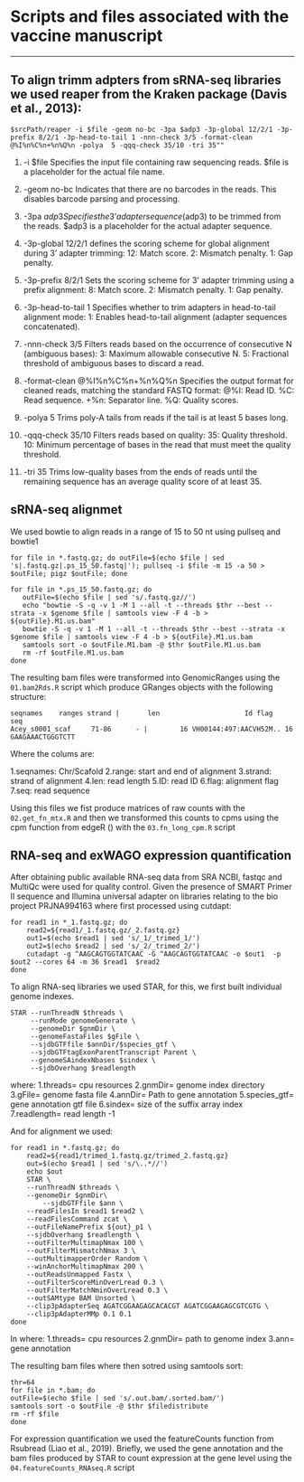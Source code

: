 # Scripts and files associated with the vaccine manuscript
---
## To align trimm adpters from sRNA-seq libraries we used reaper from the Kraken package (Davis et al., 2013):
```
$srcPath/reaper -i $file -geom no-bc -3pa $adp3 -3p-global 12/2/1 -3p-prefix 8/2/1 -3p-head-to-tail 1 -nnn-check 3/5 -format-clean @%I%n%C%n+%n%Q%n -polya  5 -qqq-check 35/10 -tri 35""
```
1.	-i $file
Specifies the input file containing raw sequencing reads. $file is a placeholder for the actual file name.

2.	-geom no-bc
Indicates that there are no barcodes in the reads. This disables barcode parsing and processing.

3.	-3pa $adp3
Specifies the 3’ adapter sequence ($adp3) to be trimmed from the reads. $adp3 is a placeholder for the actual adapter sequence.

4.	-3p-global 12/2/1
defines the scoring scheme for global alignment during 3’ adapter trimming:
	12: Match score.
	2: Mismatch penalty.
	1: Gap penalty.
5.	-3p-prefix 8/2/1
Sets the scoring scheme for 3’ adapter trimming using a prefix alignment:
	8: Match score.
	2: Mismatch penalty.
	1: Gap penalty.

6.	-3p-head-to-tail 1
Specifies whether to trim adapters in head-to-tail alignment mode:
1: Enables head-to-tail alignment (adapter sequences concatenated).

7.	-nnn-check 3/5
Filters reads based on the occurrence of consecutive N (ambiguous bases):
	3: Maximum allowable consecutive N.
	5: Fractional threshold of ambiguous bases to discard a read.

8.	-format-clean @%I%n%C%n+%n%Q%n
Specifies the output format for cleaned reads, matching the standard FASTQ format:
	@%I: Read ID.
	%C: Read sequence.
	+%n: Separator line.
	%Q: Quality scores.

9.	-polya 5
Trims poly-A tails from reads if the tail is at least 5 bases long.

10.	-qqq-check 35/10
Filters reads based on quality:
	35: Quality threshold.
	10: Minimum percentage of bases in the read that must meet the quality threshold.

11.	-tri 35
Trims low-quality bases from the ends of reads until the remaining sequence has an average quality score of at least 35.
 
## sRNA-seq alignmet
We used bowtie to align reads in a range of 15 to 50 nt using pullseq and bowtie1 
```
for file in *.fastq.gz; do outFile=$(echo $file | sed 's|.fastq.gz|.ps_15_50.fastq|'); pullseq -i $file -m 15 -a 50 > $outFile; pigz $outFile; done
```
```
for file in *.ps_15_50.fastq.gz; do
   outFile=$(echo $file | sed 's/.fastq.gz//')
   echo "bowtie -S -q -v 1 -M 1 --all -t --threads $thr --best --strata -x $genome $file | samtools view -F 4 -b > ${outFile}.M1.us.bam"
   bowtie -S -q -v 1 -M 1 --all -t --threads $thr --best --strata -x $genome $file | samtools view -F 4 -b > ${outFile}.M1.us.bam
   samtools sort -o $outFile.M1.bam -@ $thr $outFile.M1.us.bam
   rm -rf $outFile.M1.us.bam
done
```

The resulting bam files were transformed into GenomicRanges using the `01.bam2Rds.R` script which produce GRanges objects with the following structure:

```
seqnames    ranges strand |       len                     Id flag              seq
Acey_s0001_scaf     71-86      - |        16 VH00144:497:AACVH52M..	16 GAAGAAACTGGGTCTT
```

Where the colums are:

1.seqnames: Chr/Scafold
2.range: start and end of alignment
3.strand: strand of alignment
4.len: read length
5.ID: read ID
6.flag: alignment flag
7.seq: read sequence

Using this files we fist produce matrices of raw counts with the `02.get_fn_mtx.R` and then we transformed this counts to cpms using the cpm function from edgeR () with the `03.fn_long_cpm.R` script 

## RNA-seq and exWAGO expression quantification
After obtaining public available RNA-seq data from SRA NCBI, fastqc and MultiQc were used for quality control.
Given the presence of SMART Primer II sequence and Illumina universal adapter on libraries relating to the bio project PRJNA994163 where first processed using cutdapt:

```
for read1 in *_1.fastq.gz; do
  	read2=${read1/_1.fastq.gz/_2.fastq.gz}
  	out1=$(echo $read1 | sed 's/_1/_trimed_1/')
	out2=$(echo $read2 | sed 's/_2/_trimed_2/')
	cutadapt -g ^AAGCAGTGGTATCAAC -G ^AAGCAGTGGTATCAAC -o $out1  -p $out2 --cores 64 -m 36 $read1  $read2
done
```

To align RNA-seq libraries we used STAR, for this, we first built individual genome indexes.

```
STAR --runThreadN $threads \
     --runMode genomeGenerate \
     --genomeDir $gnmDir \
     --genomeFastaFiles $gFile \
     --sjdbGTFfile $annDir/$species_gtf \
     --sjdbGTFtagExonParentTranscript Parent \
     --genomeSAindexNbases $sindex \
     --sjdbOverhang $readlength
``` 
where:
1.threads= cpu resources
2.gnmDir= genome index directory
3.gFile= genome fasta file
4.annDir= Path to gene annotation
5.species_gtf= gene annotation gtf file
6.sindex= size of the suffix array index 
7.readlength= read length -1

And for alignment we used:

```
for read1 in *.fastq.gz; do
  	read2=${read1/trimed_1.fastq.gz/trimed_2.fastq.gz}
  	out=$(echo $read1 | sed 's/\..*//')
  	echo $out
	STAR \
	--runThreadN $threads \
	--genomeDir $gnmDir\
        --sjdbGTFfile $ann \
	--readFilesIn $read1 $read2 \
	--readFilesCommand zcat \
	--outFileNamePrefix ${out}_p1 \
	--sjdbOverhang $readlength \
	--outFilterMultimapNmax 100 \
	--outFilterMismatchNmax 3 \
	--outMultimapperOrder Random \
	--winAnchorMultimapNmax 200 \
	--outReadsUnmapped Fastx \
	--outFilterScoreMinOverLread 0.3 \
	--outFilterMatchNminOverLread 0.3 \
	--outSAMtype BAM Unsorted \
	--clip3pAdapterSeq AGATCGGAAGAGCACACGT AGATCGGAAGAGCGTCGTG \
	--clip3pAdapterMMp 0.1 0.1
done
```
In where:
1.threads= cpu resources
2.gnmDir= path to genome index
3.ann= gene annotation

The resulting bam files where then sotred using samtools sort:
```
thr=64
for file in *.bam; do
outFile=$(echo $file | sed 's/.out.bam/.sorted.bam/')
samtools sort -o $outFile -@ $thr $filedistribute
rm -rf $file
done
```

For expression quantification we used the featureCounts function from Rsubread (Liao et al., 2019).
Briefly, we used the gene annotation and the bam files produced by STAR to count expression at the gene level using the `04.featureCounts_RNAseq.R` script


